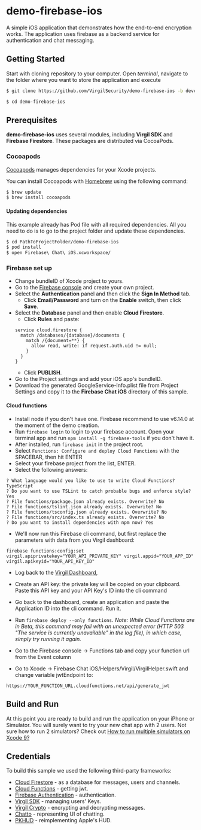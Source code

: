 # demo-firebase-ios
A simple iOS application that demonstrates how the end-to-end encryption works. The application uses firebase as a backend service for authentication and chat messaging.

## Getting Started

Start with cloning repository to your computer. Open *terminal*, navigate to the folder where you want to store the application and execute
```bash
$ git clone https://github.com/VirgilSecurity/demo-firebase-ios -b develop

$ cd demo-firebase-ios
```

## Prerequisites
**demo-firebase-ios** uses several modules, including **Virgil SDK** and **Firebase Firestore**. These packages are distributed via CocoaPods.

### Cocoapods

[Cocoapods](https://github.com/CocoaPods/CocoaPods) manages dependencies for your Xcode projects.

You can install Cocoapods with [Homebrew](http://brew.sh/) using the following command:

```bash
$ brew update
$ brew install cocoapods
```

#### Updating dependencies
This example already has Pod file with all required dependencies. All you need to do is to go to the project folder and update these dependencies.

```bash 
$ cd PathToProjectFolder/demo-firebase-ios
$ pod install
$ open Firebase\ Chat\ iOS.xcworkspace/
```

### Firebase set up
* Change bundleID of Xcode project to yours. 
* Go to the [Firebase console](https://console.firebase.google.com) and create your own project.
* Select the **Authentication** panel and then click the **Sign In Method** tab.
  *  Click **Email/Password** and turn on the **Enable** switch, then click **Save**.
* Select the **Database** panel and then enable **Cloud Firestore**.
  * Click **Rules** and paste:
  ```
  service cloud.firestore {
    match /databases/{database}/documents {
      match /{document=**} {
        allow read, write: if request.auth.uid != null;
      }
    }
  }
  ```
  * Click **PUBLISH**.
* Go to the Project settings and add your iOS app's bundleID.
* Download the generated GoogleService-Info.plist file from Project Settings and copy it to the **Firebase Chat iOS** directory of this sample.

#### Cloud functions
* Install node if you don't have one. Firebase recommend to use v6.14.0 at the moment of the demo creation.
* Run `firebase login` to login to your firebase account. Open your terminal app and run `npm install -g firebase-tools` if you don't have it.
* After installed, run `firebase init` in the project root.
* Select `Functions: Configure and deploy Cloud Functions` with the SPACEBAR, then hit ENTER
* Select your firebase project from the list, ENTER.
* Select the following answers:
```
? What language would you like to use to write Cloud Functions? TypeScript
? Do you want to use TSLint to catch probable bugs and enforce style? Yes
? File functions/package.json already exists. Overwrite? No
? File functions/tslint.json already exists. Overwrite? No
? File functions/tsconfig.json already exists. Overwrite? No
? File functions/src/index.ts already exists. Overwrite? No
? Do you want to install dependencies with npm now? Yes
```

* We'll now run this Firebase cli command, but first replace the parameters with data from you Virgil dashboard:
```
firebase functions:config:set virgil.apiprivatekey="YOUR_API_PRIVATE_KEY" virgil.appid="YOUR_APP_ID" virgil.apikeyid="YOUR_API_KEY_ID"
```
* Log back to the [Virgil Dashboard](https://dashboard.virgilsecurity.com/),
* Create an API key: the private key will be copied on your clipboard. Paste this API key and your API Key's ID into the cli command
* Go back to the dashboard, create an application and paste the Application ID into the cli command. Run it.

* Run `firebase deploy --only functions`.
*Note: While Cloud Functions are in Beta, this command may fail with an unexpected error (HTTP 503 "The service is currently unavailable" in the log file), in which case, simply try running it again.*

* Go to the Firebase console -> Functions tab and copy your function url from the Event column
* Go to Xcode -> Firebase Chat iOS/Helpers/Virgil/VirgilHelper.swift and change variable jwtEndpoint to:
```
https://YOUR_FUNCTION_URL.cloudfunctions.net/api/generate_jwt
```

## Build and Run
At this point you are ready to build and run the application on your iPhone or Simulator.
You will surely want to try your new chat app with 2 users. Not sure how to run 2 simulators? Check out [How to run multiple simulators on Xcode 9?](https://stackoverflow.com/questions/44384677/how-to-run-multiple-simulators-on-xcode-9)

## Credentials

To build this sample we used the following third-party frameworks:

* [Cloud Firestore](https://firebase.google.com/docs/firestore/) - as a database for messages, users and channels.
* [Cloud Functions](https://firebase.google.com/docs/functions/) - getting jwt.
* [Firebase Authentication](https://firebase.google.com/docs/auth/) - authentication.
* [Virgil SDK](https://github.com/VirgilSecurity/virgil-sdk-x) - managing users' Keys.
* [Virgil Crypto](https://github.com/VirgilSecurity/virgil-foundation-x) - encrypting and decrypting messages.
* [Chatto](https://github.com/badoo/Chatto) - representing UI of chatting.
* [PKHUD](https://github.com/pkluz/PKHUD) - reimplementing Apple's HUD.
